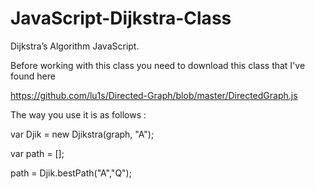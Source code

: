 JavaScript-Dijkstra-Class
=========================

Dijkstra’s Algorithm JavaScript.

Before working with this class you need to download this class that I've found here 

https://github.com/lu1s/Directed-Graph/blob/master/DirectedGraph.js

The way you use it is as follows :

var Djik = new Djikstra(graph, "A");

var path = [];

path = Djik.bestPath("A","Q");
